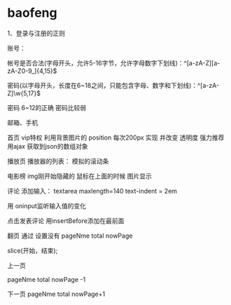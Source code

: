 # baofeng
1、登录与注册的正则

账号：

帐号是否合法(字母开头，允许5-16字节，允许字母数字下划线)：^[a-zA-Z][a-zA-Z0-9_]{4,15}$

密码(以字母开头，长度在6~18之间，只能包含字母、数字和下划线)：^[a-zA-Z]\w{5,17}$ 

密码 6~12的正确 密码比较弱


邮箱、手机

首页 vip特权 利用背景图片的 position 每次200px 实现 并改变 透明度 
     强力推荐
     用ajax 获取到json的数组对象

播放页
  播放器的列表： 模拟的滚动条

电影榜 img刚开始隐藏的 鼠标在上面的时候 图片显示
   

评论 
 添加输入：
textarea maxlength=140 text-indent = 2em

用 oninput监听输入值的变化

点击发表评论 
	用insertBefore添加在最前面

翻页 通过 设置没有 pageNme total nowPage
 
slice(开始，结束);

上一页

pageNme total nowPage -1

下一页
pageNme total nowPage+1
  
